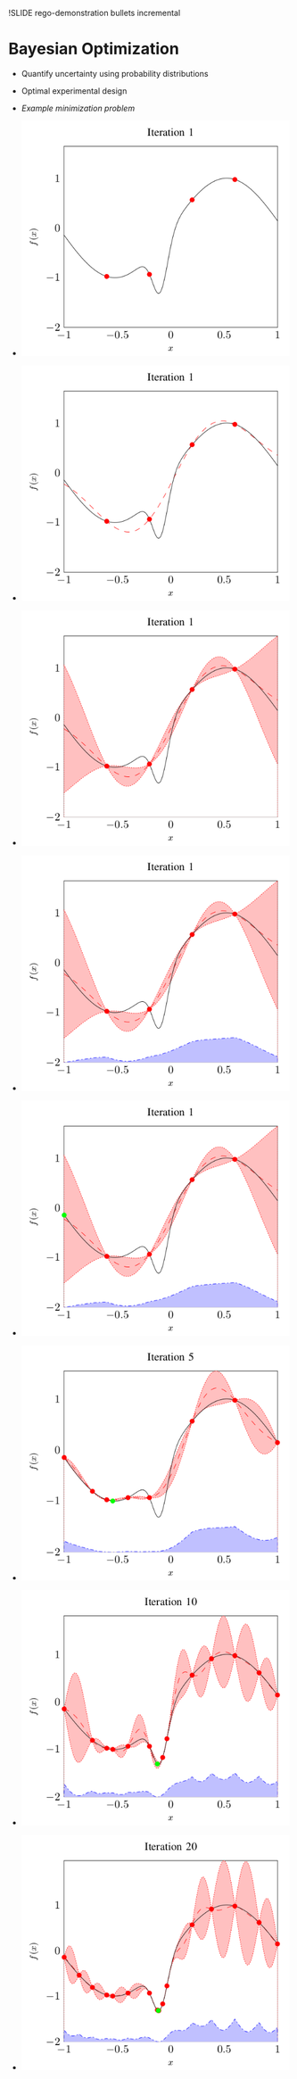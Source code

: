!SLIDE rego-demonstration bullets incremental

<script type="text/javascript">
  $('.rego-demonstration').bind('showoff:show', regoDemonstrationReset);
  $('.rego-demonstration').bind('showoff:next', regoDemonstrationStep);
</script>

# Bayesian Optimization

* Quantify uncertainty using probability distributions

* Optimal experimental design

* _Example minimization problem_

* ![Step 1](optimization-step-1.png)
* ![Step 2](optimization-step-2.png)
* ![Step 3](optimization-step-3.png)
* ![Step 4](optimization-step-4.png)
* ![Step 5](optimization-step-5.png)
* ![Step 6](optimization-step-6.png)
* ![Step 7](optimization-step-7.png)
* ![Step 8](optimization-step-8.png)
